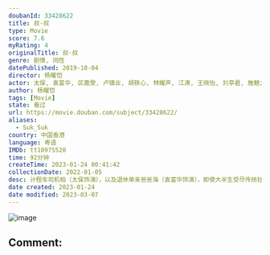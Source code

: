 ```yaml
---
doubanId: 33428622
title: 叔·叔
type: Movie
score: 7.6
myRating: 4
originalTitle: 叔·叔
genre: 剧情, 同性
datePublished: 2019-10-04
director: 杨曜恺
actor: 太保, 袁富华, 区嘉雯, 卢镇业, 胡轶心, 林耀声, 江涛, 王晓怡, 刘亭君, 施魅力, 黄国辉, 翟紫筠, 刘日东, 刘仲轩, 蒋轩奇, 樊石秋, 江观, 黄靖瑜, 郭百宁, 林国梁
author: 杨曜恺
tags: [Movie]
state: 看过
url: https://movie.douban.com/subject/33428622/
aliases:
  - Suk_Suk
country: 中国香港
language: 粤语
IMDb: tt10975520
time: 92分钟
createTime: 2023-01-24 00:41:42
collectionDate: 2022-01-05
desc: 计程车司机柏（太保饰演），以及退休单亲爸爸海（袁富华饰演），即使大半生受尽传统社会的规范与约束，两人仍对多年来努力建立的家庭为荣。不过，两人没料到能在人生的最后这段路上，与彼此邂逅…。柏与清（区嘉雯...
date created: 2023-01-24
date modified: 2023-03-07
---
```


![image](p2588031096.jpg)

Comment:
---
